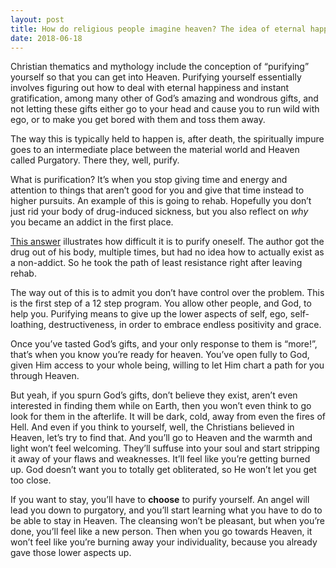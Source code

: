 ```yaml
---
layout: post
title: How do religious people imagine heaven? The idea of eternal happiness and getting anything you want in an instant would seem more like hell, especially if it’s forever.
date: 2018-06-18
---
```


<p>Christian thematics and mythology include the conception of “purifying” yourself so that you can get into Heaven. Purifying yourself essentially involves figuring out how to deal with eternal happiness and instant gratification, among many other of God’s amazing and wondrous gifts, and not letting these gifts either go to your head and cause you to run wild with ego, or to make you get bored with them and toss them away.</p><p>The way this is typically held to happen is, after death, the spiritually impure goes to an intermediate place between the material world and Heaven called Purgatory. There they, well, purify.</p><p>What is purification? It’s when you stop giving time and energy and attention to things that aren’t good for you and give that time instead to higher pursuits. An example of this is going to rehab. Hopefully you don’t just rid your body of drug-induced sickness, but you also reflect on <i>why</i> you became an addict in the first place.</p><p><a href="/What-is-the-most-misunderstood-thing-about-addiction/answer/Leon-Brennan-2">This answer</a> illustrates how difficult it is to purify oneself. The author got the drug out of his body, multiple times, but had no idea how to actually exist as a non-addict. So he took the path of least resistance right after leaving rehab.</p><p>The way out of this is to admit you don’t have control over the problem. This is the first step of a 12 step program. You allow other people, and God, to help you. Purifying means to give up the lower aspects of self, ego, self-loathing, destructiveness, in order to embrace endless positivity and grace.</p><p>Once you’ve tasted God’s gifts, and your only response to them is “more!”, that’s when you know you’re ready for heaven. You’ve open fully to God, given Him access to your whole being, willing to let Him chart a path for you through Heaven.</p><p>But yeah, if you spurn God’s gifts, don’t believe they exist, aren’t even interested in finding them while on Earth, then you won’t even think to go look for them in the afterlife. It will be dark, cold, away from even the fires of Hell. And even if you think to yourself, well, the Christians believed in Heaven, let’s try to find that. And you’ll go to Heaven and the warmth and light won’t feel welcoming. They’ll suffuse into your soul and start stripping it away of your flaws and weaknesses. It’ll feel like you’re getting burned up. God doesn’t want you to totally get obliterated, so He won’t let you get too close.</p><p>If you want to stay, you’ll have to <b>choose</b> to purify yourself. An angel will lead you down to purgatory, and you’ll start learning what you have to do to be able to stay in Heaven. The cleansing won’t be pleasant, but when you’re done, you’ll feel like a new person. Then when you go towards Heaven, it won’t feel like you’re burning away your individuality, because you already gave those lower aspects up.</p>
